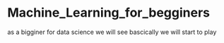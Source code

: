 # Machine_Learning_for_begginers
as a bigginer for data science we will see bascically we will start to play
